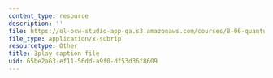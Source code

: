 ```yaml
---
content_type: resource
description: ''
file: https://ol-ocw-studio-app-qa.s3.amazonaws.com/courses/8-06-quantum-physics-iii-spring-2018/65be2a63ef1156dda9f0df53d36f8609_Kk7cc15gWF8.srt
file_type: application/x-subrip
resourcetype: Other
title: 3play caption file
uid: 65be2a63-ef11-56dd-a9f0-df53d36f8609
---
```

